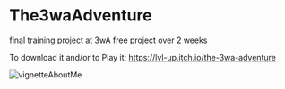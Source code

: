# The3waAdventure
 final training project at 3wA free project over 2 weeks
 
 
To download it and/or to Play it:
https://lvl-up.itch.io/the-3wa-adventure


![vignetteAboutMe](https://user-images.githubusercontent.com/79706218/216960722-b8a047a9-d607-42ed-a481-c86d1c8b1cee.png)

